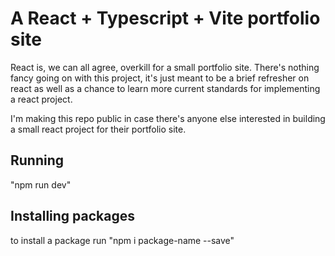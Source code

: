 # A React + Typescript + Vite portfolio site

React is, we can all agree, overkill for a small portfolio site. There's nothing fancy going on with this project, it's just meant to be a brief refresher on react as well as a chance to learn more current standards for implementing a react project.

I'm making this repo public in case there's anyone else interested in building a small react project for their portfolio site.

## Running

"npm run dev"

## Installing packages

to install a package run "npm i package-name --save"
